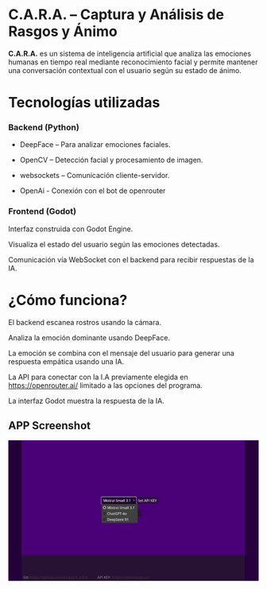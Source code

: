 # C.A.R.A. – Captura y Análisis de Rasgos y Ánimo 

**C.A.R.A.** es un sistema de inteligencia artificial que analiza las emociones humanas en tiempo real mediante reconocimiento facial y permite mantener una conversación contextual con el usuario según su estado de ánimo.

#  Tecnologías utilizadas
###  Backend (Python)
- DeepFace – Para analizar emociones faciales.

- OpenCV – Detección facial y procesamiento de imagen.

- websockets – Comunicación cliente-servidor.

- OpenAi - Conexión con el bot de openrouter

###  Frontend (Godot)
Interfaz construida con Godot Engine.

Visualiza el estado del usuario según las emociones detectadas.

Comunicación vía WebSocket con el backend para recibir respuestas de la IA.

#  ¿Cómo funciona?
El backend escanea rostros usando la cámara.

Analiza la emoción dominante usando DeepFace.

La emoción se combina con el mensaje del usuario para generar una respuesta empática usando una IA.

La API para conectar con la I.A previamente elegida en https://openrouter.ai/ limitado a las opciones del programa.

La interfaz Godot muestra la respuesta de la IA.


## APP Screenshot


![Godot](https://github.com/G-Lean/C.A.R.A/blob/main/screenshots/Godot%20basic.png)



